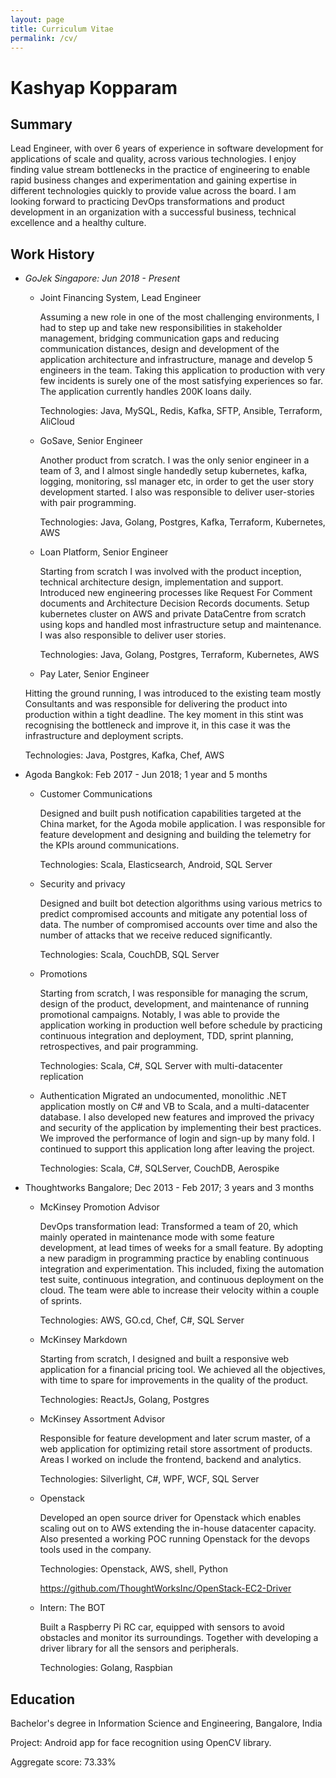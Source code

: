 ```yaml
---
layout: page
title: Curriculum Vitae
permalink: /cv/
---
```

Kashyap Kopparam
================

Summary
-------
Lead Engineer, with over 6 years of experience in software development for applications of scale and quality, across various technologies. I enjoy finding value stream bottlenecks in the practice of engineering to enable rapid business changes and experimentation and gaining expertise in different technologies quickly to provide value across the board. I am looking forward to practicing DevOps transformations and product development in an organization with a successful business, technical excellence and a healthy culture.

Work History
------------

* *GoJek Singapore: Jun 2018 - Present*
  * Joint Financing System, Lead Engineer
    
    Assuming a new role in one of the most challenging environments, I had to step up and take new responsibilities in stakeholder management, bridging communication gaps and reducing communication distances, design and development of the application architecture and infrastructure, manage and develop 5 engineers in the team. Taking this application to production with very few incidents is surely one of the most satisfying experiences so far. The application currently handles 200K loans daily.

    Technologies: Java, MySQL, Redis, Kafka, SFTP, Ansible, Terraform, AliCloud

  * GoSave, Senior Engineer

    Another product from scratch. I was the only senior engineer in a team of 3, and I almost single handedly setup kubernetes, kafka, logging, monitoring, ssl manager etc, in order to get the user story development started. I also was responsible to deliver user-stories with pair programming.

    Technologies: Java, Golang, Postgres, Kafka, Terraform, Kubernetes, AWS

  * Loan Platform, Senior Engineer

    Starting from scratch I was involved with the product inception, technical architecture design, implementation and support. Introduced new engineering processes like Request For Comment documents and Architecture Decision Records documents. Setup kubernetes cluster on AWS and private DataCentre from scratch using kops and handled most infrastructure setup and maintenance. I was also responsible to deliver user stories.

    Technologies: Java, Golang, Postgres, Terraform, Kubernetes, AWS

  *  Pay Later, Senior Engineer

    Hitting the ground running, I was introduced to the existing team mostly Consultants and was responsible for delivering the product into production within a tight deadline. The key moment in this stint was recognising the bottleneck and improve it, in this case it was the infrastructure and deployment scripts.

    Technologies: Java, Postgres, Kafka, Chef, AWS

* Agoda Bangkok: Feb 2017 - Jun 2018; 1 year and 5 months
  * Customer Communications
  
    Designed and built push notification capabilities targeted at the China market, for the Agoda mobile application. I was responsible for feature development and designing and building the telemetry for the KPIs around communications.
    
    Technologies: Scala, Elasticsearch, Android, SQL Server
  
  * Security and privacy
    
    Designed and built bot detection algorithms using various metrics to predict compromised accounts and mitigate any potential loss of data. The number of compromised accounts over time and also the number of attacks that we receive reduced significantly.

    Technologies: Scala, CouchDB, SQL Server

  * Promotions

    Starting from scratch, I was responsible for managing the scrum, design of the product, development, and maintenance of running promotional campaigns. Notably, I was able to provide the application working in production well before schedule by practicing continuous integration and deployment, TDD, sprint planning, retrospectives, and pair programming.

    Technologies: Scala, C#, SQL Server with multi-datacenter replication
    
  * Authentication
    Migrated an undocumented, monolithic .NET application mostly on C# and VB to Scala, and a multi-datacenter database. I also developed new features and improved the privacy and security of the application by implementing their best practices. We improved the performance of login and sign-up by many fold. I continued to support this application long after leaving the project. 

    Technologies: Scala, C#, SQLServer, CouchDB, Aerospike

* Thoughtworks Bangalore; Dec 2013 - Feb 2017; 3 years and 3 months
  * McKinsey Promotion Advisor

    DevOps transformation lead: Transformed a team of 20, which mainly operated in maintenance mode with some feature development, at lead times of weeks for a small feature. By adopting a new paradigm in programming practice by enabling continuous integration and experimentation. This included, fixing the automation test suite, continuous integration, and continuous deployment on the cloud. The team were able to increase their velocity within a couple of sprints.

    Technologies: AWS, GO.cd, Chef, C#, SQL Server

  * McKinsey Markdown

    Starting from scratch, I designed and built a responsive web application for a financial pricing tool. We achieved all the objectives, with time to spare for improvements in the quality of the product.

    Technologies: ReactJs, Golang, Postgres

  * McKinsey Assortment Advisor

    Responsible for feature development and later scrum master, of a web application for optimizing retail store assortment of products. Areas I worked on include the frontend, backend and analytics.

    Technologies: Silverlight, C#, WPF, WCF, SQL Server

  * Openstack

    Developed an open source driver for Openstack which enables scaling out on to AWS extending the in-house datacenter capacity. Also presented a working POC running Openstack for the devops tools used in the company.

    Technologies: Openstack, AWS, shell, Python

    https://github.com/ThoughtWorksInc/OpenStack-EC2-Driver

  * Intern: The BOT

    Built a Raspberry Pi RC car, equipped with sensors to avoid obstacles and monitor its surroundings. Together with developing a driver library for all the sensors and peripherals.

    Technologies: Golang, Raspbian

Education
---------
Bachelor's degree in Information Science and Engineering, Bangalore, India

Project: Android app for face recognition using OpenCV library.

Aggregate score: 73.33%
